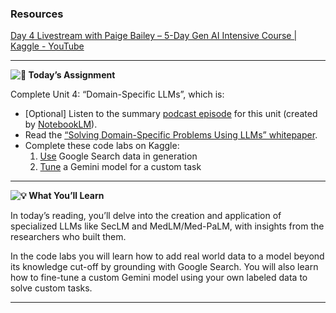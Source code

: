 ### Resources

[Day 4 Livestream with Paige Bailey – 5-Day Gen AI Intensive Course | Kaggle - YouTube](https://www.youtube.com/watch?v=odvuLMJWUSU&list=PLqFaTIg4myu-b1PlxitQdY0UYIbys-2es&index=5)

---


**![🎒](https://fonts.gstatic.com/s/e/notoemoji/15.1/1f392/32.png) Today’s Assignment**

Complete Unit 4: “Domain-Specific LLMs”, which is:

* [Optional] Listen to the summary [podcast episode](https://notifications.googleapis.com/email/redirect?t=AFG8qyXmgeQ0PHkQurFuXz2TzHWJr3YYCnrtbUCDNsyD6xizeGvOrPp1uIAUnrd7ZCsdMVjiavrhAzGa34DAnnjzbXZ8iKq6cXhWzMAOrJKfRguo-q7M2xXiTt-ny3XO5TNsHEyfqHJCf6_8QNlHmKnlpYDWhEXixmq7J8rTBTr89WvcCoF8ac8eYDAS-6QlttyiXjzRBWjQfoxmXEKWWztjSBvXcNChivev4ohRo0Rsz2hbcCuZfwfsxZgrjrIjeRTsQpvo&r=eJzLKCkpKLbS16_MLy0p1UtK1U8yTDSJ8g-0iEjxBACSrAmV&s=ALHZ2r7IPgsSspkwd6TUJxE_IPJa) for this unit (created by [NotebookLM](https://notifications.googleapis.com/email/redirect?t=AFG8qyUcGhI8N8bdkN1jrnEOSA7nXrL2FcVoYvfa_jipDenhYaruhsPu4_eTAJk8XaHljdu7cX9l0TZ8mKDNgBfJj_d-a1IX424IT7Yc6jO6vuPxj3byjV7H6TKLAHL1QIxUOkt4gWyrHyI6lsSZX4-4WUDky5ZbcIzGbJ3HkTm3u0U_iRCBM2Ln8uWBvca1md50TmeoukWSklfkIaRhYEZ_pe0nLZsgbBxSi8l8X5NqKw3Kk1rTKddQi0McdtM7HCxhMBYy&r=eJzLKCkpKLbS18_LL0lNys_PzsnVS8_PT89J1QcAhrkJ4A&s=ALHZ2r6mYVwX2ukY1arLS0d83z8F)).
* Read the [“Solving Domain-Specific Problems Using LLMs” whitepaper](https://notifications.googleapis.com/email/redirect?t=AFG8qyWV4PGdEgp_fG47ZADRceWdUMMPWh-ifjEV9myPA6wWPVqoFLaT20ZkT735HNDVx6lHYJlBH_2lbCdhlduBtP3WF8gJchSzw5U_7oxLgi6npDRqxkqxou9lk5RtWQExwjC1tx3S77pBiTQ-lZc63wbbJ83gzYx01pJysBkoho88CxZVYIFL3sL0gkI7iOd5hQezZhrqKCNvmSErp2vL-EIJ9ugyovrBUK64L4ofMGUuR925KimucUuLCz1FCqLfIV7i&r=eJwVyUESgCAIAMAXofd-Y0rKBMKIxfeb9rpjb_Mj54hId-mdMVWVHIM2WjFc4MovzQ5NpdB0cMNKF1WwpSejODz-P7P4B5r-HiI&s=ALHZ2r5ZISVex__7caF5wzTdOn53).
* Complete these code labs on Kaggle:
  1. [Use](https://notifications.googleapis.com/email/redirect?t=AFG8qyUCnk9HC1C2AnsDdn9ypLqkBxSnCFqufNaFbwiJSixRv3VPjgVDHLuSxDsOUWHrSuZB5jLZ49HNJ81NQAMxPttvfX3-Mwuo-5QrmUeD6wZpCr18opgI0AvKm10RNagd_3FPRWjZ0x5GOYJl4QfDai0XyR6UfI0NTKu45hkYZZuiO3AmhqGeqbZ9MZ-bAVqnr0xEKlfD3UELB_SnANshw60KwHCDyDcdw19Wwl_AjpmJ1-ef1GqiPP-V1Z1cos5kTd28&r=eJwNyjEOwCAIAMAXIUun_oYIQWOVBmxIf9_efG3vO07EzCyDVC8p1SZWY8FJPno0cUGmFw5Qsz9ACHltoG7P4r70A2UuGXA&s=ALHZ2r54mhatCNAzdFL6WJxWYHAN) Google Search data in generation
  2. [Tune](https://notifications.googleapis.com/email/redirect?t=AFG8qyXG_3OkanvdPM7bgZumK1TGPPZKF5NeWpTY_Hw-1bspsCxkcHPhay9arGwvoFt0ops7aUYGtK73A7t404FH10CtpxgKXHEBkzGT6AgiIgkNZpW5NQPemIiYADH8D2ZdLLwApZwAYnxWGaffH3fQxro9J2iBkO1qbX1gfijuLT-db2x6QUQO69iT-MN_1_8gGc9ZPLcOIFXKMlawB20UV83E7-pIktItnRKG1Cra0CcokbCB3xK89jL0SDh6gsaJiUsa&r=eJwNyjEOwCAIAMAXIUun_oYoVaOAUYzp79ubr7iPdSOec0KjnDuHaILREqPQbHUVnoyJXrjgqcrgW6tmIIh7uQnIX_sHr-8aTg&s=ALHZ2r5jbNdBNI8iBHXC2GqsqvIC) a Gemini model for a custom task

---



**![💡](https://fonts.gstatic.com/s/e/notoemoji/15.1/1f4a1/32.png) What You’ll Learn**

In today’s reading, you’ll delve into the creation and application of specialized LLMs like SecLM and MedLM/Med-PaLM, with insights from the researchers who built them.

In the code labs you will learn how to add real world data to a model beyond its knowledge cut-off by grounding with Google Search.  You will also learn how to fine-tune a custom Gemini model using your own labeled data to solve custom tasks.

---

